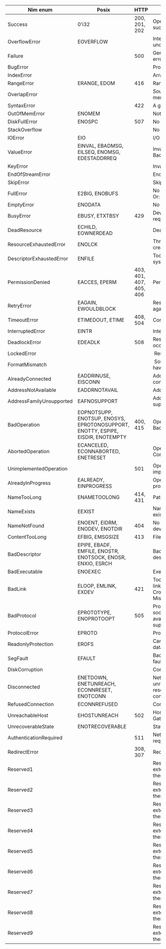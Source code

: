 | Nim enum                        |  Posix  |   HTTP  |  description |
|---------------------------------|---------|---------|--------------|
| Success                         |   0'i32 |      200, 201, 202 | Operation completed successfully. |
| OverflowError                   |     EOVERFLOW  |      | Integer overflow or underflow error. |
| Failure                         |      |      500 | General failure, unknown error, etc. |
| BugError                        |      |       | Programming bug detected. |
| IndexError                      |      |       | Array index out of bounds. |
| RangeError                      |     ERANGE, EDOM  |  416 | Range check error. |
| OverlapError                    |    |   | Source and destination memory overlaps. |
| SyntaxError                     |        |    422 | A general parsing error. |
| OutOfMemError                   |     ENOMEM  |   | Not enough memory left. |
| DiskFullError                   |     ENOSPC  |  507 | No space left on device. |
| StackOverflow                   |             |      | No stack space left. |
| IOError                         |     EIO     |   | I/O error. |
| ValueError                      |     EINVAL, EBADMSG, EILSEQ, ENOMSG, EDESTADDRREQ  |   | Invalid argument. Or: Bad/missing message. |
| KeyError                        |         |    | Invalid key. |
| EndOfStreamError                |         |    | End of stream/file reached. |
| SkipError                       |         |    | Skip to next item. |
| FullError                       |     E2BIG, ENOBUFS  |    | No space left in the buffer. Or: Argument list too long. |
| EmptyError                      |     ENODATA |  | No message is available. |
| BusyError                       |     EBUSY, ETXTBSY | 429 | Device is busy. Too many requests. |
| DeadResource                    |     ECHILD, EOWNERDEAD |  | Dead thread/owner/child. |
| ResourceExhaustedError          |     ENOLCK   |     | Thread/process/etc creation failed. |
| DescriptorExhaustedError        |     ENFILE   |  | Too many files open in system. |
| PermissionDenied                |     EACCES, EPERM  |  403, 401, 407, 405, 406 | Permission denied. |
| RetryError                      |     EAGAIN, EWOULDBLOCK |  |  Resource unavailable, try again. |
| TimeoutError                    |     ETIMEDOUT, ETIME | 408, 504 |  Connection timed out. |
| InterruptedError                |     EINTR |  | Interrupted function. |
| DeadlockError                   |     EDEADLK | 508 | Resource deadlock would occur. |
| LockedError                     |   |  | Resource is locked. |
| FormatMismatch                  |   |  | Source and destination have incompatible formats. |
| AlreadyConnected                |     EADDRINUSE, EISCONN |  | Address in use. Socket is connected. |
| AddressNotAvailable             |     EADDRNOTAVAIL |  | Address not available. |
| AddressFamilyUnsupported        |     EAFNOSUPPORT  |  | Address family not supported. |
| BadOperation                    |     EOPNOTSUPP, ENOTSUP, ENOSYS, EPROTONOSUPPORT, ENOTTY, ESPIPE, EISDIR, ENOTEMPTY  | 400, 415 | Operation not supported. Bad Request. |
| AbortedOperation                |     ECANCELED, ECONNABORTED, ENETRESET |   | Operation canceled. Connection aborted. |
| UnimplementedOperation          |      | 501 | Operation is not implemented. |
| AlreadyInProgress               |     EALREADY, EINPROGRESS |  | Operation already in progress. |
| NameTooLong                     |     ENAMETOOLONG | 414, 431 | Path/Filename/URL too long. |
| NameExists                      |     EEXIST |  | Name file/directory already exists. |
| NameNotFound                    |     ENOENT, EIDRM, ENODEV, ENOTDIR | 404 | No such file or directory or device. |
| ContentTooLong                  |     EFBIG, EMSGSIZE | 413 | File/content too large. |
| BadDescriptor                   |     EPIPE, EBADF, EMFILE, ENOSTR, ENOTSOCK, ENOSR, ENXIO, ESRCH |  | Bad file descriptor/pipe/process/etc. |
| BadExecutable                   |     ENOEXEC |  | Executable file format error. |
| BadLink                         |     ELOOP, EMLINK, EXDEV | 421 | Too many levels of symbolic links. Too many links. Cross-device link. HTTP: Misdirected request. |
| BadProtocol                     |     EPROTOTYPE, ENOPROTOOPT | 505 | Protocol wrong type for socket. Protocol not available. HTTP version not supported. |
| ProtocolError                   |     EPROTO |  | Protocol error. |
| ReadonlyProtection              |     EROFS  |      | Cannot write to readonly data. |
| SegFault                        |     EFAULT |  | Bad address. Segmentation fault. Nil pointer derefence. |
| DiskCorruption                  |            |  | Corrupted disk/file/table. |
| Disconnected                    |     ENETDOWN, ENETUNREACH, ECONNRESET, ENOTCONN |   | Network is down. Network unreachable. Connection reset. The socket is not connected. |
| RefusedConnection               |     ECONNREFUSED |  | Connection refused. |
| UnreachableHost                 |     EHOSTUNREACH | 502 | Host is unreachable. Bad Gateway. |
| UnrecoverableState              |     ENOTRECOVERABLE |  | State not recoverable. |
| AuthenticationRequired          |      |  511 |  Network authentication required. |
| RedirectError                   |      | 308, 307  | Redirect to other URL/path. |
| Reserved1                       |      |           | Reserved for future extensions. This field will then be renamed! |
| Reserved2                       |      |           | Reserved for future extensions. This field will then be renamed! |
| Reserved3                       |      |           | Reserved for future extensions. This field will then be renamed! |
| Reserved4                       |      |           | Reserved for future extensions. This field will then be renamed! |
| Reserved5                       |      |           | Reserved for future extensions. This field will then be renamed! |
| Reserved6                       |      |           | Reserved for future extensions. This field will then be renamed! |
| Reserved7                       |      |           | Reserved for future extensions. This field will then be renamed! |
| Reserved8                       |      |           | Reserved for future extensions. This field will then be renamed! |
| Reserved9                       |      |           | Reserved for future extensions. This field will then be renamed! |
